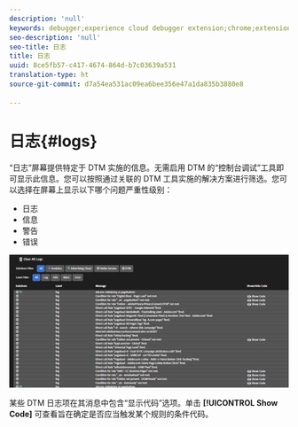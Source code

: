 ```yaml
---
description: 'null'
keywords: debugger;experience cloud debugger extension;chrome;extension;logs
seo-description: 'null'
seo-title: 日志
title: 日志
uuid: 8ce5fb57-c417-4674-864d-b7c03639a531
translation-type: ht
source-git-commit: d7a54ea531ac09ea6bee356e47a1da835b3880e8

---
```



# 日志{#logs}

“日志”屏幕提供特定于 DTM 实施的信息。无需启用 DTM 的“控制台调试”工具即可显示此信息。您可以按照通过关联的 DTM 工具实施的解决方案进行筛选。您可以选择在屏幕上显示以下哪个问题严重性级别：

* 日志
* 信息
* 警告
* 错误

![](assets/logs.jpg)

某些 DTM 日志项在其消息中包含“显示代码”选项。单击 **[!UICONTROL Show Code]** 可查看旨在确定是否应当触发某个规则的条件代码。

